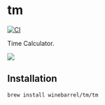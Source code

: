 # tm

[![CI](https://github.com/winebarrel/tm/actions/workflows/ci.yml/badge.svg)](https://github.com/winebarrel/tm/actions/workflows/ci.yml)

Time Calculator.

![](https://github.com/winebarrel/tm/assets/117768/b855f634-2397-4464-b21d-85a0d799aa09)

## Installation

```sh
brew install winebarrel/tm/tm
```
